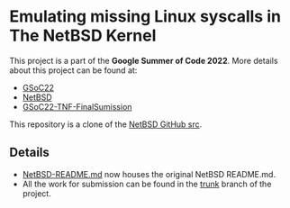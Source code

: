 # Emulating missing Linux syscalls in The NetBSD Kernel

This project is a part of the **Google Summer of Code 2022**. More details about
this project can be found at:
- [GSoC22](https://summerofcode.withgoogle.com/programs/2022/projects/37Q8OZNU)
- [NetBSD](https://wiki.netbsd.org/projects/project/linux_timer/)
- [GSoC22-TNF-FinalSumission](https://github.com/cosmologistPiyush/emul-linux-syscalls/blob/trunk/GSoC22-TNF-FinalSubmission.md)

This repository is a clone of the [NetBSD GitHub src](https://github.com/NetBSD/src).

## Details
- [NetBSD-README.md](https://github.com/cosmologistPiyush/emul-linux-syscalls/blob/trunk/NetBSD-README.md) now houses the original NetBSD README.md.
- All the work for submission can be found in the [trunk](https://github.com/cosmologistPiyush/emul-linux-syscalls/tree/trunk) branch of the project.
